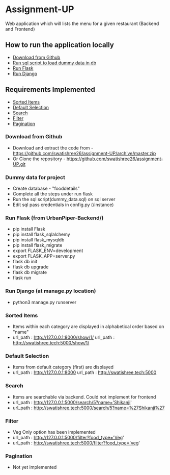 # Assignment-UP
Web application which will lists the menu for a given restaurant (Backend and Frontend)

## How to run the application locally
* [Download from Github](#download)
* [Run sql script to load dummy data in db](#sqldata)
* [Run Flask](#flask)
* [Run Django](#django)

## Requirements Implemented
* [Sorted Items](#sorted)
* [Default Selection](#default)
* [Search](#search)
* [Filter](#filter)
* [Pagination](#pagination)

### Download from Github
* Download and extract the code from - https://github.com/swatishree26/assignment-UP/archive/master.zip
* Or Clone the repository - https://github.com/swatishree26/assignment-UP.git

### Dummy data for project
* Create database - "fooddetails"
* Complete all the steps under run flask
* Run the sql script(dummy_data.sql) on sql server
* Edit sql pass credentials in config.py (/instance)

### Run Flask (from UrbanPiper-Backend/)
* pip install Flask
* pip install flask_sqlalchemy
* pip install flask_mysqldb
* pip install flask_migrate
* export FLASK_ENV=development
* export FLASK_APP=server.py
* flask db init
* flask db upgrade
* flask db migrate
* flask run

### Run Django (at manage.py location)
* python3 manage.py runserver

### Sorted Items
* Items within each category are displayed in alphabetical order based on "name"
* url_path : http://127.0.0.1:8000/show/1/
url_path : http://swatishree.tech:5000/show/1/

### Default Selection
* Items from default category (first) are displayed
* url_path : http://127.0.0.1:8000
url_path : http://swatishree.tech:5000

### Search
* Items are searchable via backend. Could not implement for frontend
* url_path : http://127.0.0.1:5000/search/5?name='Shikanji'
* url_path : http://swatishree.tech:5000/search/5?name=%27Shikanji%27


### Filter
* Veg Only option has been implemented
* url_path : http://127.0.0.1:5000/filter?food_type='Veg'
* url_path : http://swatishree.tech:5000/filter?food_type='veg'

### Pagination
* Not yet implemented

